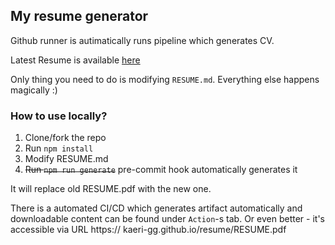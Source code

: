 ## My resume generator

Github runner is autimatically runs pipeline which generates CV.

Latest Resume is available [here](https://n1md7.github.io/resume)

Only thing you need to do is modifying `RESUME.md`. Everything else happens magically :) 

### How to use locally?

1. Clone/fork the repo
1. Run `npm install`
1. Modify RESUME.md
1. ~~Run `npm run generate`~~ pre-commit hook automatically generates it

It will replace old RESUME.pdf with the new one. 

There is a automated CI/CD which generates artifact automatically and downloadable content can be found under `Action`-s tab. Or even better - it's accessible via URL https:// kaeri-gg.github.io/resume/RESUME.pdf

